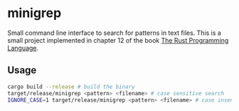 # minigrep

Small command line interface to search for patterns in text files. This is a
small project implemented in chapter 12 of the book
[The Rust Programming Language](https://doc.rust-lang.org/stable/book).

## Usage

```bash
cargo build --release # build the binary
target/release/minigrep <pattern> <filename> # case sensitive search
IGNORE_CASE=1 target/release/minigrep <pattern> <filename> # case insensitive search
```
